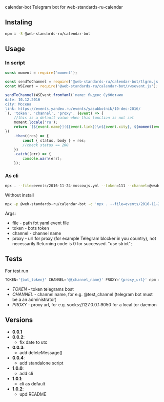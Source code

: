 calendar-bot
Telegram bot for web-standards-ru-calendar

## Instaling

```bash
npm i -S @web-standards-ru/calendar-bot
```

## Usage

### In script
```javascript
const moment = require('moment');

const sendToChannel = require('@web-standards-ru/calendar-bot/tlgrm.js');
const WSEvent = require('@web-standards-ru/calendar-bot//wsevent.js');

sendToChannel(WSEvent.fromYaml(`name: Яндекс Субботник
date: 10.12.2016
city: Москва
link: https://events.yandex.ru/events/yasubbotnik/10-dec-2016/
`), 'token', 'channel', 'proxy', (event) => {
    //this is a default value when this function is not set
    moment.locale('ru');
    return `[${event.name}](${event.link})\n${event.city}, ${moment(event.start).utc().format('DD MMMM YYYY')}`);
})
    .then((res) => {
        const { status, body } = res;
        //check status == 200
    })
    .catch((err) => {
        console.warn(err);
    });

```

### As cli

```bash
npx . --file=events/2016-11-24-moscowjs.yml --token=111 --channel=@wsdc_test --proxy=socks://127.0.0.1:9050
```

Without install
```bash
npx -p @web-standards-ru/calendar-bot -c 'npx . --file=events/2016-11-24-moscowjs.yml --token=111 --channel=@wsdc_test --proxy=socks://127.0.0.1:9050'
```

Args:

- file - path fot yaml event file
- token - bots token
- channel - channel name
- proxy - url for proxy (for example Telegram blocker in you country), not necessarily
Returning code is 0 for successed.
"use strict";

## Tests

For test run

```javascript
TOKEN='{bot_token}' CHANNEL='@{channel_name}' PROXY='{proxy_url}' npm run test
```

- *TOKEN* - token telegrams bost
- *CHANNEL* - channel name, for e.g. @test_channel (telegram bot must be a an administrator)
- *PROXY* - proxy url, for e.g. socks://127.0.0.1:9050 for a local tor daemon

## Versions

- **0.0.1**
- **0.0.2**:
    - fix date to utc
- **0.0.3**:
    - add deleteMessage()
- **0.0.4**:
    - add standalone script
- **1.0.0**:
    - add cli
- **1.0.1**:
    - cli as default
- **1.0.2**:
    - upd README

